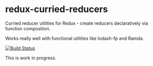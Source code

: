 # redux-curried-reducers

Curried reducer utilities for Redux - create reducers declaratively via function composition.

Works really well with functional utilities like lodash-fp and Ramda.

[![Build Status](https://travis-ci.org/rvikmanis/redux-curried-reducers.svg?branch=master)](https://travis-ci.org/rvikmanis/redux-curried-reducers)

This is work in progress.
